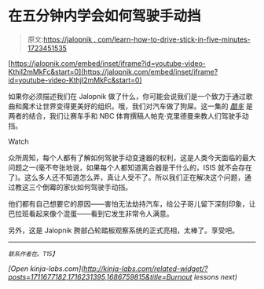 # 在五分钟内学会如何驾驶手动挡

> 原文:[https://jalopnik . com/learn-how-to-drive-stick-in-five-minutes-1723451535](https://jalopnik.com/learn-how-to-drive-stick-in-five-minutes-1723451535)

 [https://jalopnik.com/embed/inset/iframe?id=youtube-video-KthjI2mMkFc&start=0](https://jalopnik.com/embed/inset/iframe?id=youtube-video-KthjI2mMkFc&start=0) 

如果你必须描述我们在 Jalopnik 做了什么，你可能会说我们是一个致力于通过歌曲和魔术让世界变得更美好的组织。哦，我们对汽车做了狗屎。这一集的 [*酷车*](https://www.youtube.com/playlist?list=PLsgqwTEPG-_26_avlC7n-Y42Y5SrnoPj_) 是两者的结合，我们让赛车手和 NBC 体育撰稿人帕克·克里德曼来教人们驾驶手动挡。

Watch

众所周知，每个人都有了解如何驾驶手动变速器的权利，这是人类今天面临的最大问题之一(毫不夸张地说，如果每个人都知道离合器是干什么的，ISIS 就不会存在了)。这么多人还不知道怎么弄，真让人受不了。所以我们正在解决这个问题，通过教这三个倒霉的家伙如何驾驶手动挡。

他们都有自己想要它的原因——害怕无法劫持汽车，给公子哥儿留下深刻印象，让巴拉班看起来像个混蛋——看到它发生非常令人满意。

另外，这是 Jalopnik 胯部凸轮踏板观察系统的正式亮相，太棒了。享受吧。

* * *

<small>*联系作者在*</small>[<small></small>](mailto:jason@jalopnik.com)*<small>*。*T15】</small>*

*[Open *kinja-labs.com*](http://kinja-labs.com/related-widget/?posts=1711677182,1716231395,1686759815&title=Burnout lessons next)*